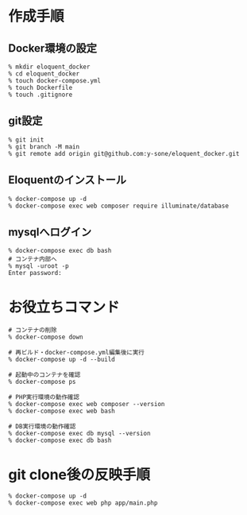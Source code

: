 # 作成手順
## Docker環境の設定
```shell
% mkdir eloquent_docker
% cd eloquent_docker
% touch docker-compose.yml
% touch Dockerfile
% touch .gitignore
```

## git設定
```shell
% git init
% git branch -M main
% git remote add origin git@github.com:y-sone/eloquent_docker.git
```

## Eloquentのインストール
```shell
% docker-compose up -d
% docker-compose exec web composer require illuminate/database
```

## mysqlへログイン
```shell
% docker-compose exec db bash
# コンテナ内部へ
% mysql -uroot -p
Enter password:
````

# お役立ちコマンド
```shell
# コンテナの削除
% docker-compose down

# 再ビルド・docker-compose.yml編集後に実行
% docker-compose up -d --build

# 起動中のコンテナを確認
% docker-compose ps

# PHP実行環境の動作確認
% docker-compose exec web composer --version
% docker-compose exec web bash

# DB実行環境の動作確認
% docker-compose exec db mysql --version
% docker-compose exec db bash
```

# git clone後の反映手順
```shell
% docker-compose up -d
% docker-compose exec web php app/main.php
```
